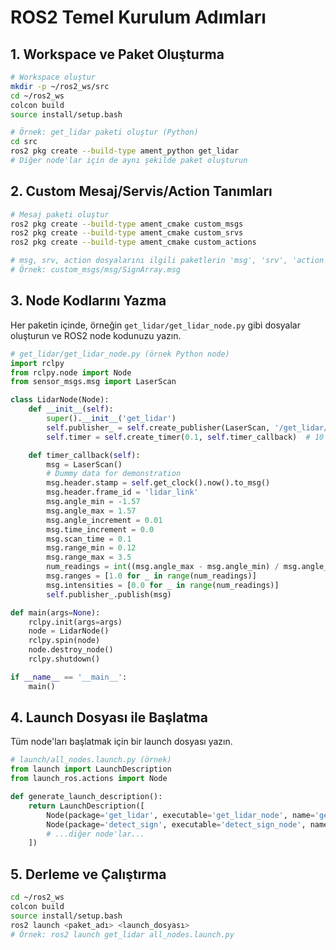 # ROS2 Temel Kurulum Adımları

## 1. Workspace ve Paket Oluşturma

```bash
# Workspace oluştur
mkdir -p ~/ros2_ws/src
cd ~/ros2_ws
colcon build
source install/setup.bash

# Örnek: get_lidar paketi oluştur (Python)
cd src
ros2 pkg create --build-type ament_python get_lidar
# Diğer node'lar için de aynı şekilde paket oluşturun
```

## 2. Custom Mesaj/Servis/Action Tanımları

```bash
# Mesaj paketi oluştur
ros2 pkg create --build-type ament_cmake custom_msgs
ros2 pkg create --build-type ament_cmake custom_srvs
ros2 pkg create --build-type ament_cmake custom_actions

# msg, srv, action dosyalarını ilgili paketlerin 'msg', 'srv', 'action' klasörlerine ekleyin
# Örnek: custom_msgs/msg/SignArray.msg
```

## 3. Node Kodlarını Yazma

Her paketin içinde, örneğin `get_lidar/get_lidar_node.py` gibi dosyalar oluşturun ve ROS2 node kodunuzu yazın.

```python
# get_lidar/get_lidar_node.py (örnek Python node)
import rclpy
from rclpy.node import Node
from sensor_msgs.msg import LaserScan

class LidarNode(Node):
    def __init__(self):
        super().__init__('get_lidar')
        self.publisher_ = self.create_publisher(LaserScan, '/get_lidar/scan', 10)
        self.timer = self.create_timer(0.1, self.timer_callback)  # 10 Hz

    def timer_callback(self):
        msg = LaserScan()
        # Dummy data for demonstration
        msg.header.stamp = self.get_clock().now().to_msg()
        msg.header.frame_id = 'lidar_link'
        msg.angle_min = -1.57
        msg.angle_max = 1.57
        msg.angle_increment = 0.01
        msg.time_increment = 0.0
        msg.scan_time = 0.1
        msg.range_min = 0.12
        msg.range_max = 3.5
        num_readings = int((msg.angle_max - msg.angle_min) / msg.angle_increment)
        msg.ranges = [1.0 for _ in range(num_readings)]
        msg.intensities = [0.0 for _ in range(num_readings)]
        self.publisher_.publish(msg)

def main(args=None):
    rclpy.init(args=args)
    node = LidarNode()
    rclpy.spin(node)
    node.destroy_node()
    rclpy.shutdown()

if __name__ == '__main__':
    main()

```

## 4. Launch Dosyası ile Başlatma

Tüm node'ları başlatmak için bir launch dosyası yazın.

```python
# launch/all_nodes.launch.py (örnek)
from launch import LaunchDescription
from launch_ros.actions import Node

def generate_launch_description():
    return LaunchDescription([
        Node(package='get_lidar', executable='get_lidar_node', name='get_lidar'),
        Node(package='detect_sign', executable='detect_sign_node', name='detect_sign'),
        # ...diğer node'lar...
    ])
```

## 5. Derleme ve Çalıştırma

```bash
cd ~/ros2_ws
colcon build
source install/setup.bash
ros2 launch <paket_adı> <launch_dosyası>
# Örnek: ros2 launch get_lidar all_nodes.launch.py
```